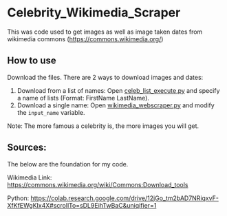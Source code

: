 # Celebrity_Wikimedia_Scraper
This was code used to get images as well as image taken dates from wikimedia commons (https://commons.wikimedia.org/)

## How to use
Download the files. There are 2 ways to download images and dates:

1. Download from a list of names: Open [celeb_list_execute.py](../celeb_list_execute.py) and specify a name of lists (Format: FirstName LastName).
2. Download a single name: Open [wikimedia_webscraper.py](../wikimedia_webscraper.py) and modify the `input_name` variable.

Note: The more famous a celebrity is, the more images you will get.

## Sources:

The below are the foundation for my code.

Wikimedia Link: https://commons.wikimedia.org/wiki/Commons:Download_tools

Python: https://colab.research.google.com/drive/12jGo_tm2bAD7NRiqxvF-XfKfEWgKIx4X#scrollTo=sDL9EihTwBaC&uniqifier=1
